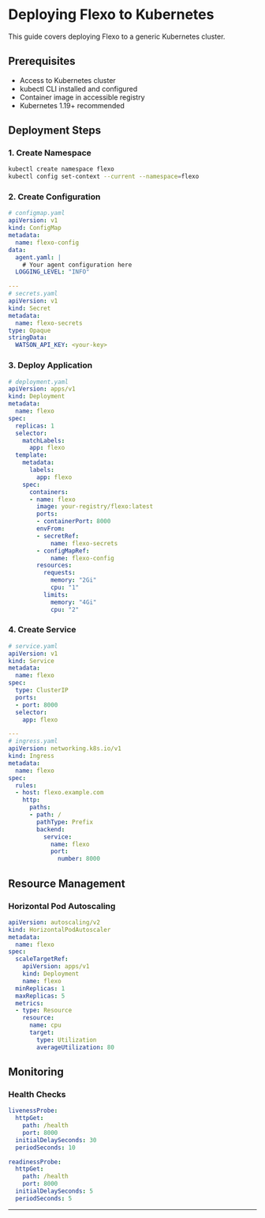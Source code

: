 # Deploying Flexo to Kubernetes

This guide covers deploying Flexo to a generic Kubernetes cluster.

## Prerequisites
- Access to Kubernetes cluster
- kubectl CLI installed and configured
- Container image in accessible registry
- Kubernetes 1.19+ recommended

## Deployment Steps

### 1. Create Namespace
```bash
kubectl create namespace flexo
kubectl config set-context --current --namespace=flexo
```

### 2. Create Configuration
```yaml
# configmap.yaml
apiVersion: v1
kind: ConfigMap
metadata:
  name: flexo-config
data:
  agent.yaml: |
    # Your agent configuration here
  LOGGING_LEVEL: "INFO"

---
# secrets.yaml
apiVersion: v1
kind: Secret
metadata:
  name: flexo-secrets
type: Opaque
stringData:
  WATSON_API_KEY: <your-key>
```

### 3. Deploy Application
```yaml
# deployment.yaml
apiVersion: apps/v1
kind: Deployment
metadata:
  name: flexo
spec:
  replicas: 1
  selector:
    matchLabels:
      app: flexo
  template:
    metadata:
      labels:
        app: flexo
    spec:
      containers:
      - name: flexo
        image: your-registry/flexo:latest
        ports:
        - containerPort: 8000
        envFrom:
        - secretRef:
            name: flexo-secrets
        - configMapRef:
            name: flexo-config
        resources:
          requests:
            memory: "2Gi"
            cpu: "1"
          limits:
            memory: "4Gi"
            cpu: "2"
```

### 4. Create Service
```yaml
# service.yaml
apiVersion: v1
kind: Service
metadata:
  name: flexo
spec:
  type: ClusterIP
  ports:
  - port: 8000
  selector:
    app: flexo

---
# ingress.yaml
apiVersion: networking.k8s.io/v1
kind: Ingress
metadata:
  name: flexo
spec:
  rules:
  - host: flexo.example.com
    http:
      paths:
      - path: /
        pathType: Prefix
        backend:
          service:
            name: flexo
            port:
              number: 8000
```

## Resource Management

### Horizontal Pod Autoscaling
```yaml
apiVersion: autoscaling/v2
kind: HorizontalPodAutoscaler
metadata:
  name: flexo
spec:
  scaleTargetRef:
    apiVersion: apps/v1
    kind: Deployment
    name: flexo
  minReplicas: 1
  maxReplicas: 5
  metrics:
  - type: Resource
    resource:
      name: cpu
      target:
        type: Utilization
        averageUtilization: 80
```

## Monitoring

### Health Checks
```yaml
livenessProbe:
  httpGet:
    path: /health
    port: 8000
  initialDelaySeconds: 30
  periodSeconds: 10

readinessProbe:
  httpGet:
    path: /health
    port: 8000
  initialDelaySeconds: 5
  periodSeconds: 5
```

---